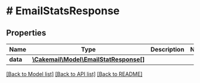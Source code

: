# # EmailStatsResponse

## Properties

Name | Type | Description | Notes
------------ | ------------- | ------------- | -------------
**data** | [**\Cakemail\Model\EmailStatResponse[]**](EmailStatResponse.md) |  | 

[[Back to Model list]](../../README.md#documentation-for-models) [[Back to API list]](../../README.md#documentation-for-api-endpoints) [[Back to README]](../../README.md)


